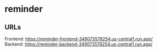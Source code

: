 # reminder

## URLs

Frontend: https://reminder-frontend-349073578254.us-central1.run.app/
Backend:  https://reminder-backend-349073578254.us-central1.run.app/ 